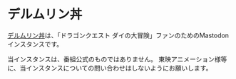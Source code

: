 # デルムリン丼

[デルムリン丼](https://mstdn.delmulin.com/)は、「ドラゴンクエスト ダイの大冒険」ファンのためのMastodonインスタンスです。

当インスタンスは、番組公式のものではありません。
東映アニメーション様等に、当インスタンスについての問い合わせはしないようにお願いします。

